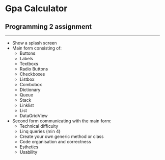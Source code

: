 # Gpa Calculator
## Programming 2 assignment
---
* Show a splash screen
* Main form consisting of:
    * Buttons
    * Labels
    * Textboxs
    * Radio Buttons
    * Checkboxes
    * Listbox
    * Combobox
    * Dictionary
    * Queue
    * Stack
    * Linklist
    * List
    * DataGridView
* Second form communicating with the main form:
    * Technical difficulty
    * Linq queries (min 4)
    * Create your own generic method or class
    * Code organisation and correctness
    * Esthetics
    * Usability

